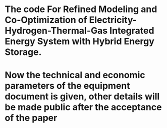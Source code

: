 # The code For Refined Modeling and Co-Optimization of Electricity-Hydrogen-Thermal-Gas Integrated Energy System with Hybrid Energy Storage.
# Now the technical and economic parameters of the equipment document is given, other details will be made public after the acceptance of the paper
